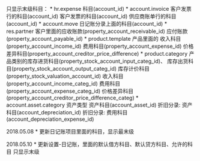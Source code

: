 只显示末级科目：
    * hr.expense 科目(account_id)
    * account.invoice 客户发票行的科目(account_id)
                        客户发票的科目(account_id)
                        供应商账单行的科目(account_id)
    * account.move 日记账分录上面的科目(account_id)
    * res.partner 客户里面的应收账款(property_account_receivable_id)
                            应付账款(property_account_payable_id)
    * product.template 产品里面的 收入科目(property_account_income_id)
                                费用科目(property_account_expense_id)
                                价格差异科目(property_account_creditor_price_difference)
    * product.category 产品类别的库存进货科目(property_stock_account_input_categ_id)、
                                库存出货科目(property_stock_account_output_categ_id)
                                库存计价科目(property_stock_valuation_account_id)
                                收入科目(property_account_income_categ_id)
                                费用科目(property_account_expense_categ_id)
                                价格差异科目(property_account_creditor_price_difference_categ)
    * account.asset.category 资产类型 资产科目(account_asset_id)
                                    折旧分录: 资产科目(account_depreciation_id)
                                    折旧分录: 费用科目(account_depreciation_expense_id)

2018.05.08
    * 更新日记账项目里面的科目，显示最末级

2018.05.10
    * 更新设置-日记账，里面的默认借方科目、默认贷方科目、允许的科目 只显示末级